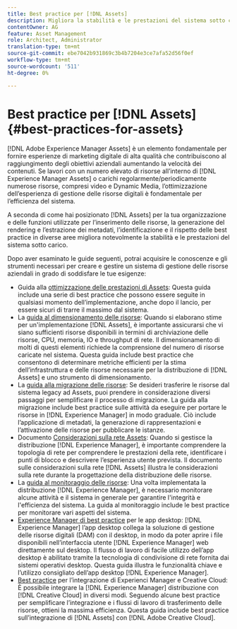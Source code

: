 ```yaml
---
title: Best practice per [!DNL Assets]
description: Migliora la stabilità e le prestazioni del sistema sotto carico identificando e aderendo alle best practice che dipendono dalla distribuzione e dalla configurazione.
contentOwner: AG
feature: Asset Management
role: Architect, Administrator
translation-type: tm+mt
source-git-commit: ebe7042b931869c3b4b7204e3ce7afa52d56f0ef
workflow-type: tm+mt
source-wordcount: '511'
ht-degree: 0%

---
```



# Best practice per [!DNL Assets] {#best-practices-for-assets}

[!DNL Adobe Experience Manager Assets] è un elemento fondamentale per fornire esperienze di marketing digitale di alta qualità che contribuiscono al raggiungimento degli obiettivi aziendali aumentando la velocità dei contenuti. Se lavori con un numero elevato di risorse all’interno di [!DNL Experience Manager Assets] o carichi regolarmente/periodicamente numerose risorse, compresi video e Dynamic Media, l’ottimizzazione dell’esperienza di gestione delle risorse digitali è fondamentale per l’efficienza del sistema.

A seconda di come hai posizionato [!DNL Assets] per la tua organizzazione e delle funzioni utilizzate per l’inserimento delle risorse, la generazione del rendering e l’estrazione dei metadati, l’identificazione e il rispetto delle best practice in diverse aree migliora notevolmente la stabilità e le prestazioni del sistema sotto carico.

Dopo aver esaminato le guide seguenti, potrai acquisire le conoscenze e gli strumenti necessari per creare e gestire un sistema di gestione delle risorse aziendali in grado di soddisfare le tue esigenze:

* Guida alla [ottimizzazione delle prestazioni di Assets](/help/assets/performance-tuning-guidelines.md): Questa guida include una serie di best practice che possono essere seguite in qualsiasi momento dell’implementazione, anche dopo il lancio, per essere sicuri di trarre il massimo dal sistema.
* La [guida al dimensionamento delle risorse](/help/assets/assets-sizing-guide.md): Quando si elaborano stime per un&#39;implementazione [!DNL Assets], è importante assicurarsi che vi siano sufficienti risorse disponibili in termini di archiviazione delle risorse, CPU, memoria, IO e throughput di rete. Il dimensionamento di molti di questi elementi richiede la comprensione del numero di risorse caricate nel sistema. Questa guida include best practice che consentono di determinare metriche efficienti per la stima dell’infrastruttura e delle risorse necessarie per la distribuzione di [!DNL Assets] e uno strumento di dimensionamento.
* La [guida alla migrazione delle risorse](/help/assets/assets-migration-guide.md): Se desideri trasferire le risorse dal sistema legacy ad Assets, puoi prendere in considerazione diversi passaggi per semplificare il processo di migrazione. La guida alla migrazione include best practice sulle attività da eseguire per portare le risorse in [!DNL Experience Manager] in modo graduale. Ciò include l’applicazione di metadati, la generazione di rappresentazioni e l’attivazione delle risorse per pubblicare le istanze.
* Documento [Considerazioni sulla rete Assets](/help/assets/assets-network-considerations.md): Quando si gestisce la distribuzione [!DNL Experience Manager], è importante comprendere la topologia di rete per comprendere le prestazioni della rete, identificare i punti di blocco e descrivere l’esperienza utente prevista. Il documento sulle considerazioni sulla rete [!DNL Assets] illustra le considerazioni sulla rete durante la progettazione della distribuzione delle risorse.
* La [guida al monitoraggio delle risorse](/help/assets/assets-monitoring-best-practices.md): Una volta implementata la distribuzione [!DNL Experience Manager], è necessario monitorare alcune attività e il sistema in generale per garantire l&#39;integrità e l&#39;efficienza del sistema. La guida al monitoraggio include le best practice per monitorare vari aspetti del sistema.
* [Experience Manager di best practice](https://experienceleague.adobe.com/docs/experience-manager-desktop-app/using/introduction.html) per le app desktop:  [!DNL Experience Manager] l’app desktop collega la soluzione di gestione delle risorse digitali (DAM) con il desktop, in modo da poter aprire i file disponibili nell’interfaccia utente  [!DNL Experience Manager] web direttamente sul desktop. Il flusso di lavoro di facile utilizzo dell’app desktop è abilitato tramite la tecnologia di condivisione di rete fornita dai sistemi operativi desktop. Questa guida illustra le funzionalità chiave e l’utilizzo consigliato dell’app desktop [!DNL Experience Manager].
* [Best practice](/help/assets/aem-cc-integration-best-practices.md) per l’integrazione di Experienci Manager e Creative Cloud: È possibile integrare la  [!DNL Experience Manager] distribuzione con  [!DNL Creative Cloud] in diversi modi. Seguendo alcune best practice per semplificare l’integrazione e i flussi di lavoro di trasferimento delle risorse, ottieni la massima efficienza. Questa guida include best practice sull’integrazione di [!DNL Assets] con [!DNL Adobe Creative Cloud].
